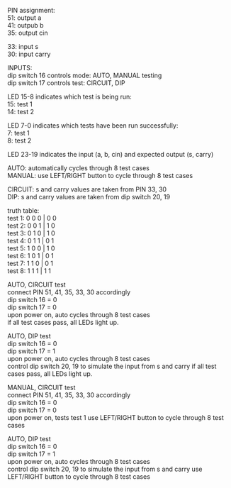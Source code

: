 PIN assignment:  
51: output a  
41: outpub b  
35: output cin

33: input s  
30: input carry

INPUTS:  
dip switch 16 controls mode: AUTO, MANUAL testing  
dip switch 17 controls test: CIRCUIT, DIP

LED 15-8 indicates which test is being run:  
15: test 1  
14: test 2

LED 7-0 indicates which tests have been run successfully:  
7: test 1  
8: test 2

LED 23-19 indicates the input (a, b, cin) and expected output (s, carry)

AUTO: automatically cycles through 8 test cases  
MANUAL: use LEFT/RIGHT button to cycle through 8 test cases

CIRCUIT: s and carry values are taken from PIN 33, 30  
DIP: s and carry values are taken from dip switch 20, 19

truth table:  
test 1: 0 0 0 | 0 0  
test 2: 0 0 1 | 1 0  
test 3: 0 1 0 | 1 0  
test 4: 0 1 1 | 0 1  
test 5: 1 0 0 | 1 0  
test 6: 1 0 1 | 0 1  
test 7: 1 1 0 | 0 1  
test 8: 1 1 1 | 1 1

AUTO, CIRCUIT test  
connect PIN 51, 41, 35, 33, 30 accordingly  
dip switch 16 = 0  
dip switch 17 = 0  
upon power on, auto cycles through 8 test cases  
if all test cases pass, all LEDs light up.

AUTO, DIP test  
dip switch 16 = 0  
dip switch 17 = 1  
upon power on, auto cycles through 8 test cases  
control dip switch 20, 19 to simulate the input from s and carry
if all test cases pass, all LEDs light up.

MANUAL, CIRCUIT test  
connect PIN 51, 41, 35, 33, 30 accordingly  
dip switch 16 = 0  
dip switch 17 = 0  
upon power on, tests test 1
use LEFT/RIGHT button to cycle through 8 test cases

AUTO, DIP test  
dip switch 16 = 0  
dip switch 17 = 1  
upon power on, auto cycles through 8 test cases  
control dip switch 20, 19 to simulate the input from s and carry
use LEFT/RIGHT button to cycle through 8 test cases
